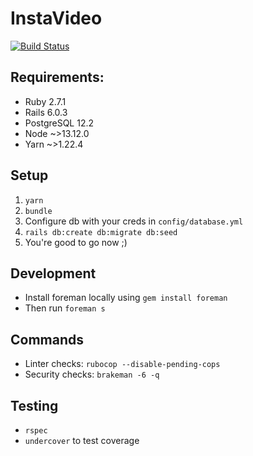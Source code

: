 # InstaVideo
[![Build Status](https://travis-ci.com/michaelfahmy/instavideo.svg?token=mWrJxJskRjZTzzWsk7rr&branch=master)](https://travis-ci.com/michaelfahmy/instavideo)

## Requirements:
* Ruby 2.7.1
* Rails 6.0.3
* PostgreSQL 12.2
* Node ~>13.12.0
* Yarn ~>1.22.4

## Setup
1. `yarn`
2. `bundle`
3. Configure db with your creds in `config/database.yml`
4. `rails db:create db:migrate db:seed`
5. You're good to go now ;)

## Development
- Install foreman locally using `gem install foreman`
- Then run `foreman s`

## Commands
- Linter checks: `rubocop --disable-pending-cops`
- Security checks: `brakeman -6 -q`

## Testing
- `rspec`
- `undercover` to test coverage
